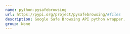 ```yaml
---
name: python-pysafebrowsing
url: https://pypi.org/project/pysafebrowsing/#files
description: Google Safe Browsing API python wrapper.
group: None
---
```

